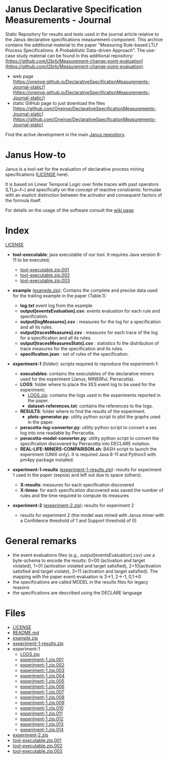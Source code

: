 # Janus Declarative Specification Measurements - Journal
Static Repository for results and tests used in the journal article relative to the Janus declarative specifications measurement component. This archive contains the additional material to the paper "Measuring Rule-based LTLf Process Specifications: A Probabilistic Data-driven Approach". The use-case study material can be found in this additional repository: [https://github.com/l2brb/Measurement-change-point-evaluation](https://github.com/l2brb/Measurement-change-point-evaluation). 
 
 * web page [https://oneiroe.github.io/DeclarativeSpecificationMeasurements-Journal-static/](https://oneiroe.github.io/DeclarativeSpecificationMeasurements-Journal-static/)
 * static GitHub page to just download the files [https://github.com/Oneiroe/DeclarativeSpecificationMeasurements-Journal-static](https://github.com/Oneiroe/DeclarativeSpecificationMeasurements-Journal-static)

Find the active development in the main [Janus repository](https://github.com/Oneiroe/Janus).

Janus How-to
=========================
Janus is a tool-set for the evaluation of declarative process mining specifications ([LICENSE](https://github.com/Oneiroe/MINERful/blob/master/LICENSE) here).

It is based on Linear Temporal Logic over finite traces with past operators (LTLp~f~) and specifically on the concept  of reactive constraints: formulae with an explicit distinction between the activator and consequent factors of the formula itself.

For details on the usage of the software consult the [wiki page](https://github.com/Oneiroe/Janus/wiki)

Index
=========================

[LICENSE](.\LICENSE)

* **tool-executable**: java executable of our tool. It requires Java version 8-11 to be executed;
  * [tool-executable.zip.001](.\tool-executable.zip.001)
  * [tool-executable.zip.002](.\tool-executable.zip.002)
  * [tool-executable.zip.003](.\tool-executable.zip.003)
* **example** ([example.zip](.\example.zip)): Contains the complete and precise data used for the trailing example in the paper (Table.1):
  * **log.txt** event log from the example
  * **output[eventsEvaluation].csv**: events evaluation for each rule and specification. 
  * **output[logMeasures].csv** : measures for the log for a specification and all its rules.
  * **output[tracesMeasures].csv** : measures for each trace of the log for a specification and all its rules.
  * **output[tracesMeasuresStats].csv** : statistics fo the distribution of trace measures for the specification and its rules.
  * **specification.json** : set of rules of the specification.
* **experiment-1** (folder): scripts required to reproduce the experiment-1:
    * **executables**: contains the executables of the declarative miners used for the experiment (Janus, MINERful, Perracotta).
    * **LOGS**: folder where to place the XES event log to be used for the experiment; 
    	* [LOGS.zip](.\experiment-1\LOGS.zip): contains the logs used in the experiments reported in the paper.
    	* **dataset-references.txt**: contains the references to the logs. 
    * **RESULTS**: folder where to find the results of the experiment.
    	* **plots-generator.py**: utility python script to plot the graphs used in the paper.
    * **peracotta-log-converter.py**: utility python script to convert a xes log into one readable by Perracotta.
    * **peracotta-model-converter.py**: utility python script to convert the specification discovered by Perracotta into DECLARE notation.
    * **REAL-LIFE-MINERS-COMPARISON.sh**: BASH script to launch the experiment (UNIX only). It is required Java 8-11 and Python3 with pm4py package installed.
* **experiment-1-results** ([experiment-1-results.zip](.\experiment-1-results.zip)): results for experiment 1 used in the paper (sepsis) and left out due to space (others).
  * **X-results**: measures for each specification discovered
  * **X-times**: for each specification discovered was saved the number of rules and the time required to compute its measures

* **experiment-2** ([experiment-2.zip](.\experiment-2.zip)): results for experiment 2
	* results for experiment 2 (the model was mined with Janus miner with a Confidence threshold of 1 and Support threshold of 0)

General remarks
=========================
- the event evaluations files (e.g., output[eventsEvaluation].csv) use a byte-schema to encode the results:  0=00 (activation and target violated), 1=01 (activation violated and target satisfied), 2=10(activation satisfied and target violate), 3=11 (activation and target satisfied). The mapping with the paper event-evaluation is 3->1, 2->-1, 0,1->0
- the specifications are called MODEL in the results files for legacy reasons
- the specifications are described using the DECLARE language

Files
=========================
<!-- filetree -->

 - [LICENSE](.\LICENSE)
 - [README.md](.\README.md)
 - [example.zip](.\example.zip)
 - [experiment-1-results.zip](.\experiment-1-results.zip)
 - experiment-1
 	- [LOGS.zip](.\experiment-1\LOGS.zip)
 	- [experiment-1.zip.001](.\experiment-1\experiment-1.zip.001)
 	- [experiment-1.zip.002](.\experiment-1\experiment-1.zip.002)
 	- [experiment-1.zip.003](.\experiment-1\experiment-1.zip.003)
 	- [experiment-1.zip.004](.\experiment-1\experiment-1.zip.004)
 	- [experiment-1.zip.005](.\experiment-1\experiment-1.zip.005)
 	- [experiment-1.zip.006](.\experiment-1\experiment-1.zip.006)
 	- [experiment-1.zip.007](.\experiment-1\experiment-1.zip.007)
 	- [experiment-1.zip.008](.\experiment-1\experiment-1.zip.008)
 	- [experiment-1.zip.009](.\experiment-1\experiment-1.zip.009)
 	- [experiment-1.zip.010](.\experiment-1\experiment-1.zip.010)
 	- [experiment-1.zip.011](.\experiment-1\experiment-1.zip.011)
 	- [experiment-1.zip.012](.\experiment-1\experiment-1.zip.012)
 	- [experiment-1.zip.013](.\experiment-1\experiment-1.zip.013)
 	- [experiment-1.zip.014](.\experiment-1\experiment-1.zip.014)
 - [experiment-2.zip](.\experiment-2.zip)
 - [tool-executable.zip.001](.\tool-executable.zip.001)
 - [tool-executable.zip.002](.\tool-executable.zip.002)
 - [tool-executable.zip.003](.\tool-executable.zip.003)

<!-- filetreestop -->
